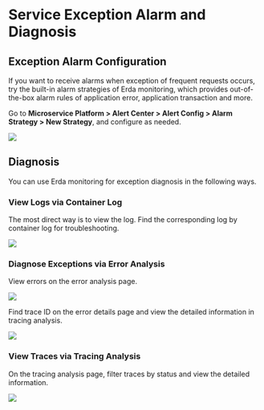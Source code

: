 # Service Exception Alarm and Diagnosis

## Exception Alarm Configuration

If you want to receive alarms when exception of frequent requests occurs, try the built-in alarm strategies of Erda monitoring, which provides out-of-the-box alarm rules of application error, application transaction and more.

Go to **Microservice Platform > Alert Center > Alert Config > Alarm Strategy > New Strategy**, and configure as needed.

![](http://terminus-paas.oss-cn-hangzhou.aliyuncs.com/paas-doc/2022/02/24/736afbdb-e316-4401-bfb3-aad494b58554.png)

## Diagnosis

You can use Erda monitoring for exception diagnosis in the following ways.

### View Logs via Container Log

The most direct way is to view the log. Find the corresponding log by container log for troubleshooting.

![](http://terminus-paas.oss-cn-hangzhou.aliyuncs.com/paas-doc/2022/02/24/57f13ea6-2b9c-4735-ac6b-29c6806f8142.png)

### Diagnose Exceptions via Error Analysis

View errors on the error analysis page.

![](http://terminus-paas.oss-cn-hangzhou.aliyuncs.com/paas-doc/2021/12/14/e399b962-314c-4e03-9c52-cb57f4b6661f.png)

Find trace ID on the error details page and view the detailed information in tracing analysis.

![](http://terminus-paas.oss-cn-hangzhou.aliyuncs.com/paas-doc/2021/12/14/5bd01e37-4f74-4c2a-9fb9-c9a5ba6307cd.png)

### View Traces via Tracing Analysis

On the tracing analysis page, filter traces by status and view the detailed information.

![](http://terminus-paas.oss-cn-hangzhou.aliyuncs.com/paas-doc/2021/12/14/c5ea8dce-7a11-40ab-b2b6-39836672f7eb.png)
